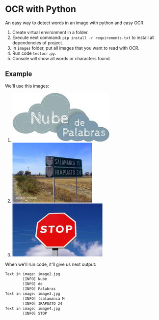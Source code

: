 # OCR with Python
An easy way to detect words in an image with python and easy OCR.

1. Create virtual environment in a folder.
2. Execute next command: `pip install -r requirements.txt` to install all dependencies of project.
3. In `images` folder, put all images that you want to read with OCR.
4. Run code `testocr.py`.
5. Console will show all words or characters found.

## Example
We'll use this images:
1. ![](projectOCR/images/image2.jpg)
2. ![](projectOCR/images/image3.jpg)
3. ![](projectOCR/images/image4.jpg)

When we'll run code, it'll give us next output:
```
Text in image: image2.jpg
        [INFO] Nube
        [INFO] de
        [INFO] Palabras
Text in image: image3.jpg
        [INFO] (salamanca M
        [INFO] IRAPUATO 24
Text in image: image4.jpg
        [INFO] STOP
```
